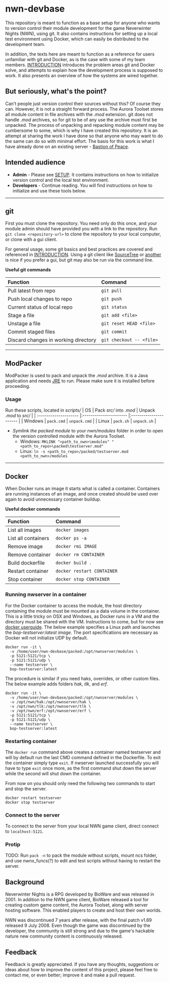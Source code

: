 # nwn-devbase
This repository is meant to function as a base setup for anyone who wants to version control their module development for the game Neverwinter Nights (NWN), using git. It also contains instructions for setting up a local test environment using Docker, which can easily be distributed to the development team.

In addition, the texts here are meant to function as a reference for users unfamiliar with git and Docker, as is the case with some of my team members. [INTRODUCTION](https://github.com/jakkn/nwn-devbase/blob/master/INTRODUCTION.md) introduces the problem areas git and Docker solve, and attempts to explain how the development process is supposed to work. It also presents an overview of how the systems are wired together.


## But seriously, what's the point?
Can't people just version control their sources without this? Of course they can. However, it is not a straight forward process. The Aurora Toolset stores all module content in file archives with the *.mod* extension. git does not handle *.mod* archives, so for git to be of any use the archive must first be unpacked. The process of unpacking and repacking module content may be cumbersome to some, which is why I have created this repository. It is an attempt at sharing the work I have done so that anyone who may want to do the same can do so with minimal effort. The basis for this work is what I have already done on an existing server - [Bastion of Peace](http://bastionofpeace.freeforums.net/).


## Intended audience
- **Admin** - Please see [SETUP](https://github.com/jakkn/nwn-devbase/blob/master/SETUP.md). It contains instructions on how to initialize version control and the local test environment.
- **Developers** - Continue reading. You will find instructions on how to initialize and use these tools below.

---

## git

First you must clone the repository. You need only do this once, and your module admin should have provided you with a link to the repository. Run `git clone <repository-url>` to clone the repository to your local computer, or clone with a gui client.

For general usage, some git basics and best practices are covered and referenced in [INTRODUCTION](https://github.com/jakkn/nwn-devbase/blob/master/INTRODUCTION.md). Using a git client like [SourceTree](https://www.sourcetreeapp.com/) or [another](https://git-scm.com/download/gui/linux) is nice if you prefer a gui, but git may also be run via the command line.

**Useful git commands**

| Function  | Command  |
| :-------------------- |:---------------------- |
| Pull latest from repo | `git pull` |
| Push local changes to repo | `git push` |
| Current status of local repo | `git status` |
| Stage a file | `git add <file>` |
| Unstage a file | `git reset HEAD <file>` |
| Commit staged files | `git commit` |
| Discard changes in working directory | `git checkout -- <file>` |


---

## ModPacker
ModPacker is used to pack and unpack the *.mod* archive. It is a Java application and needs [JRE](http://www.oracle.com/technetwork/java/javase/install-windows-64-142952.html) to run. Please make sure it is installed before proceeding.

### Usage

Run these scripts, located in *scripts/*
| OS  | Pack *src/* into *.mod* | Unpack *.mod* to *src/* |
| :-------------------- |:---------------------- |:---------------------- |
| Windows | `pack.cmd` | `unpack.cmd` |
| Linux | `pack.sh` | `unpack.sh` |

- *Symlink the packed module* to your *nwn/modules* folder in order to open the version controlled module with the Aurora Toolset.
  - Windows: `MKLINK "<path_to_nwn>\modules" "<path_to_repo>\packed\testserver.mod"`
  - Linux: `ln -s <path_to_repo>/packed/testserver.mod <path_to_nwn>/modules`

---

## Docker
When Docker runs an image it starts what is called a container. Containers are running instances of an image, and once created should be used over again to avoid unnecessary container buildup.

**Useful docker commands**

| Function  | Command  |
| :-------------------- |:---------------------- |
| List all images | `docker images` |
| List all containers | `docker ps -a` |
| Remove image | `docker rmi IMAGE` |
| Remove container | `docker rm CONTAINER` |
| Build dockerfile | `docker build .` |
| Restart container | `docker restart CONTAINER` |
| Stop container | `docker stop CONTAINER` |

### Running nwserver in a container
For the Docker container to access the module, the host directory containing the module must be mounted as a data volume in the container. This is a little tricky on OSX and Windows, as Docker runs in a VM and the directory must be shared with the VM. Instructions to come, but for now see [docker userguide](http://docs.docker.com/engine/userguide/dockervolumes/). The below example specifies a Linux path and launches the *bop-testserver:latest image*. The port specifications are necessary as Docker will not initialize UDP by default.

```
docker run -it \
  -v /home/user/nwn-devbase/packed:/opt/nwnserver/modules \
  -p 5121:5121/tcp \
  -p 5121:5121/udp \
  --name testserver \
  bop-testserver:latest
```

The procedure is similar if you need haks, overrides, or other custom files. The below example adds folders *hak*, *tlk*, and *erf*.

```
docker run -it \
  -v /home/user/nwn-devbase/packed:/opt/nwnserver/modules \
  -v /opt/nwn/hak:/opt/nwnserver/hak \
  -v /opt/nwn/tlk:/opt/nwnserver/tlk \
  -v /opt/nwn/erf:/opt/nwnserver/erf \
  -p 5121:5121/tcp \
  -p 5121:5121/udp \
  --name testserver \
  bop-testserver:latest
```

### Restarting container
The `docker run` command above creates a container named testserver and will by default run the last CMD command defined in the Dockerfile. To exit the container simply type `exit`. If nwserver launched successfully you will have to type `exit` once more, as the first command shut down the server while the second will shut down the container.

From now on you should only need the following two commands to start and stop the server.
```
docker restart testserver
docker stop testserver
```

### Connect to the server
To connect to the server from your local NWN game client, direct connect to `localhost:5121`.

### Protip
TODO: Run `pack -n` to pack the module without scripts, mount ncs folder, and use nwnx_funcs(?) to edit and test scripts without having to restart the server.


## Background
Neverwinter Nights is a RPG developed by BioWare and was released in 2001. In addition to the NWN game client, BioWare released a tool for creating custom game content, the Aurora Toolset, along with server hosting software. This enabled players to create and host their own worlds.

NWN was discontinued 7 years after release, with the final patch v1.69 released 9 July 2008. Even though the game was discontinued by the developer, the community is still strong and due to the game's hackable nature new community content is continuously released.


## Feedback
Feedback is greatly appreciated. If you have any thoughts, suggestions or ideas about how to improve the content of this project, please feel free to contact me, or even better; improve it and make a pull request.
